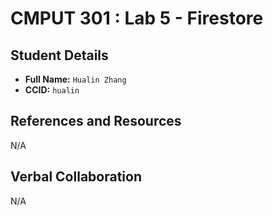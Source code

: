 # CMPUT 301 : Lab 5 - Firestore

## Student Details

- **Full Name:** `Hualin Zhang`
- **CCID:** `hualin`

## References and Resources

N/A

## Verbal Collaboration

N/A
